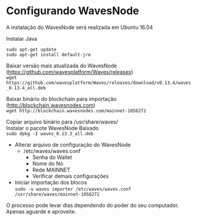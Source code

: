 # Configurando WavesNode

A instalação do WavesNode será realizada em Ubuntu 16.04

Instalar Java       

`sudo apt-get update`   
`sudo apt-get install default-jre`     

Baixar versão mais atualizada do WavesNode (https://github.com/wavesplatform/Waves/releases)  
`wget https://github.com/wavesplatform/Waves/releases/download/v0.13.4/waves_0.13.4_all.deb`        

Baixar binário do blockchain para importação (http://blockchain.wavesnodes.com)   
`wget http://blockchain.wavesnodes.com/mainnet-1056272`     

Copiar arquivo binário para /usr/share/waves/       
Instalar o pacote WavesNode Baixado   
`sudo dpkg -I waves_0.13.3_all.deb`

- Alterar arquivo de configuração do WavesNode
    - /etc/waves/waves.conf
        - Senha do Wallet
        - Nome do Nó
        - Rede MAINNET
        - Verificar demais configurações
- Iniciar importação dos blocos     
`sudo -u waves importer /etc/waves/waves.conf /usr/share/waves/mainnet-1056272`     

O processo pode levar dias dependendo do poder do seu computador. Apenas aguarde e aproveite.

